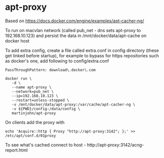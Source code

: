 # apt-proxy

Based on https://docs.docker.com/engine/examples/apt-cacher-ng/

To run on macvlan network (called pub_net - dns sets apt-proxy to 192.168.10.123) and persist the data in /mnt/docker/data/apt-cache on docker host

To add extra config, create a file called extra.conf in config directory (these get linked before startup), for example to bypass for https repositories such as docker's one, add following to config/extra.conf

    PassThroughPattern: download\.docker\.com

    docker run \
       -d \
       --name apt-proxy \
       --network=pub_net \
       --ip=192.168.10.123 \
       --restart=unless-stopped \
       -v /mnt/docker/data/apt-proxy:/var/cache/apt-cacher-ng \
       -v ${PWD}/config:/data/config \
       martinjohn/apt-proxy

On clients add the proxy with

    echo 'Acquire::http { Proxy "http://apt-proxy:3142"; };' >> /etc/apt/conf.d/01proxy

To see what's cached connect to host - http://apt-proxy:3142/acng-report.html
